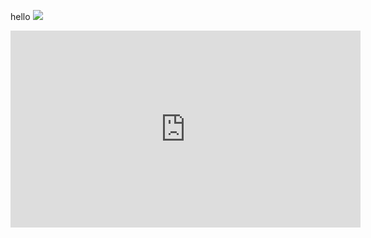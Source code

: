 hello
![](https://www.youtube.com/watch?v=NUYvbT6vTPs)
<iframe width="560" height="315" src="https://www.youtube.com/embed/NUYvbT6vTPs" title="YouTube video player" frameborder="0" allow="accelerometer; autoplay; clipboard-write; encrypted-media; gyroscope; picture-in-picture" allowfullscreen></iframe>

